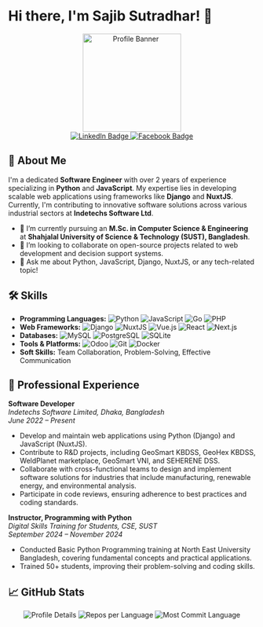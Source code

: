 # Hi there, I'm Sajib Sutradhar! 👋

<div id="header" align="center">
  <img src="https://github.com/sajibsd013.png" alt="Profile Banner"  height="200">


  <div id="badges">
    <a href="https://www.linkedin.com/in/sajibsd013" target="_blank">
      <img src="https://img.shields.io/badge/LinkedIn-blue?style=for-the-badge&logo=linkedin&logoColor=white" alt="LinkedIn Badge"/>
    </a>
    <a href="https://www.facebook.com/sajibsd013"  target="_blank">
      <img src="https://img.shields.io/badge/facebook-blue?style=for-the-badge&logo=facebook&logoColor=white" alt="Facebook Badge"/>
    </a>
  </div>
</div>

## 🚀 About Me

I'm a dedicated **Software Engineer** with over 2 years of experience specializing in **Python** and **JavaScript**. My expertise lies in developing scalable web applications using frameworks like **Django** and **NuxtJS**. Currently, I'm contributing to innovative software solutions across various industrial sectors at **Indetechs Software Ltd**.

- 🌱 I’m currently pursuing an **M.Sc. in Computer Science & Engineering** at **Shahjalal University of Science & Technology (SUST), Bangladesh**.
- 👯 I’m looking to collaborate on open-source projects related to web development and decision support systems.
- 💬 Ask me about Python, JavaScript, Django, NuxtJS, or any tech-related topic!

## 🛠️ Skills

- **Programming Languages:** ![Python](https://img.shields.io/badge/-Python-3776AB?logo=python&logoColor=white) ![JavaScript](https://img.shields.io/badge/-JavaScript-F7DF1E?logo=javascript&logoColor=black) ![Go](https://img.shields.io/badge/-Go-00ADD8?logo=go&logoColor=white) ![PHP](https://img.shields.io/badge/-PHP-777BB4?logo=php&logoColor=white)
- **Web Frameworks:** ![Django](https://img.shields.io/badge/-Django-092E20?logo=django&logoColor=white) ![NuxtJS](https://img.shields.io/badge/-NuxtJS-00C58E?logo=nuxt.js&logoColor=white) ![Vue.js](https://img.shields.io/badge/-Vue.js-4FC08D?logo=vue.js&logoColor=white) ![React](https://img.shields.io/badge/-React-61DAFB?logo=react&logoColor=black) ![Next.js](https://img.shields.io/badge/-Next.js-000000?logo=next.js&logoColor=white)
- **Databases:** ![MySQL](https://img.shields.io/badge/-MySQL-4479A1?logo=mysql&logoColor=white) ![PostgreSQL](https://img.shields.io/badge/-PostgreSQL-336791?logo=postgresql&logoColor=white) ![SQLite](https://img.shields.io/badge/-SQLite-003B57?logo=sqlite&logoColor=white)
- **Tools & Platforms:** ![Odoo](https://img.shields.io/badge/-Odoo-EE0022?logo=odoo&logoColor=white) ![Git](https://img.shields.io/badge/-Git-F05032?logo=git&logoColor=white) ![Docker](https://img.shields.io/badge/-Docker-2496ED?logo=docker&logoColor=white)
- **Soft Skills:** Team Collaboration, Problem-Solving, Effective Communication

## 💼 Professional Experience

**Software Developer**  
*Indetechs Software Limited, Dhaka, Bangladesh*  
*June 2022 – Present*

- Develop and maintain web applications using Python (Django) and JavaScript (NuxtJS). 
- Contribute to R&D projects, including GeoSmart KBDSS, GeoHex KBDSS, WeldPlanet marketplace, GeoSmart VNI, 
and SEHERENE DSS. 
- Collaborate with cross-functional teams to design and implement software solutions for industries that include 
manufacturing, renewable energy, and environmental analysis. 
- Participate in code reviews, ensuring adherence to best practices and coding standards.

**Instructor, Programming with Python**  
*Digital Skills Training for Students, CSE, SUST*  
*September 2024 – November 2024*

- Conducted Basic Python Programming training at North East University Bangladesh, covering fundamental concepts and practical applications.
- Trained 50+ students, improving their problem-solving and coding skills.


## 📈 GitHub Stats

<p align="center">
  <img src="http://github-profile-summary-cards.vercel.app/api/cards/profile-details?username=sajibsd013&theme=default" alt="Profile Details" />
  <img src="http://github-profile-summary-cards.vercel.app/api/cards/repos-per-language?username=sajibsd013&theme=default" alt="Repos per Language" />
  <img src="http://github-profile-summary-cards.vercel.app/api/cards/most-commit-language?username=sajibsd013&theme=default" alt="Most Commit Language" />
</p>





 
